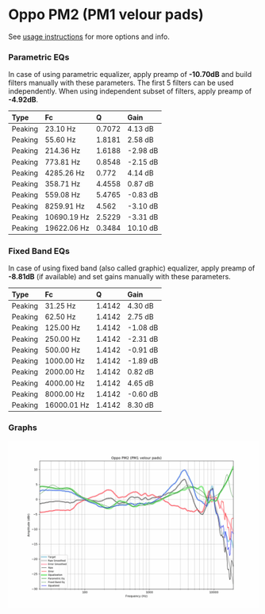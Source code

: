 # Oppo PM2 (PM1 velour pads)
See [usage instructions](https://github.com/jaakkopasanen/AutoEq#usage) for more options and info.

### Parametric EQs
In case of using parametric equalizer, apply preamp of **-10.70dB** and build filters manually
with these parameters. The first 5 filters can be used independently.
When using independent subset of filters, apply preamp of **-4.92dB**.

| Type    | Fc          |      Q | Gain     |
|:--------|:------------|:-------|:---------|
| Peaking | 23.10 Hz    | 0.7072 | 4.13 dB  |
| Peaking | 55.60 Hz    | 1.8181 | 2.58 dB  |
| Peaking | 214.36 Hz   | 1.6188 | -2.98 dB |
| Peaking | 773.81 Hz   | 0.8548 | -2.15 dB |
| Peaking | 4285.26 Hz  | 0.772  | 4.14 dB  |
| Peaking | 358.71 Hz   | 4.4558 | 0.87 dB  |
| Peaking | 559.08 Hz   | 5.4765 | -0.83 dB |
| Peaking | 8259.91 Hz  | 4.562  | -3.10 dB |
| Peaking | 10690.19 Hz | 2.5229 | -3.31 dB |
| Peaking | 19622.06 Hz | 0.3484 | 10.10 dB |

### Fixed Band EQs
In case of using fixed band (also called graphic) equalizer, apply preamp of **-8.81dB**
(if available) and set gains manually with these parameters.

| Type    | Fc          |      Q | Gain     |
|:--------|:------------|:-------|:---------|
| Peaking | 31.25 Hz    | 1.4142 | 4.30 dB  |
| Peaking | 62.50 Hz    | 1.4142 | 2.75 dB  |
| Peaking | 125.00 Hz   | 1.4142 | -1.08 dB |
| Peaking | 250.00 Hz   | 1.4142 | -2.31 dB |
| Peaking | 500.00 Hz   | 1.4142 | -0.91 dB |
| Peaking | 1000.00 Hz  | 1.4142 | -1.89 dB |
| Peaking | 2000.00 Hz  | 1.4142 | 0.82 dB  |
| Peaking | 4000.00 Hz  | 1.4142 | 4.65 dB  |
| Peaking | 8000.00 Hz  | 1.4142 | -0.60 dB |
| Peaking | 16000.01 Hz | 1.4142 | 8.30 dB  |

### Graphs
![](./Oppo%20PM2%20(PM1%20velour%20pads).png)